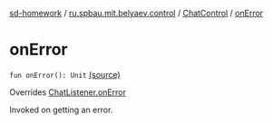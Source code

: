 [sd-homework](../../index.md) / [ru.spbau.mit.belyaev.control](../index.md) / [ChatControl](index.md) / [onError](.)

# onError

`fun onError(): Unit` [(source)](https://github.com/StasBel/sd-homework/blob/gRPC/src/main/kotlin/ru/spbau/mit/belyaev/control/ChatControl.kt#L102)

Overrides [ChatListener.onError](../../ru.spbau.mit.belyaev.model/-chat-listener/on-error.md)

Invoked on getting an error.

